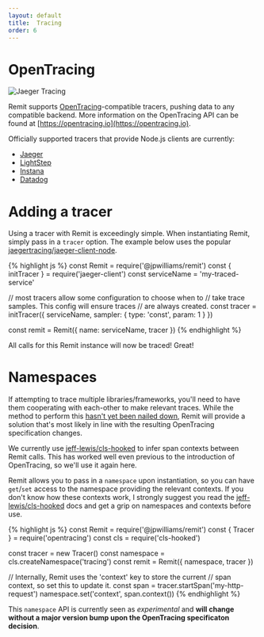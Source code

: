 ```yaml
---
layout: default
title:  Tracing
order: 6
---
```

# OpenTracing

![Jaeger Tracing](https://user-images.githubusercontent.com/1736957/41066405-9bf0808e-69d9-11e8-8d2a-b4704ca2731a.png)

Remit supports [OpenTracing](https://opentracing.io)-compatible tracers, pushing data to any compatible backend. More information on the OpenTracing API can be found at [https://opentracing.io](https://opentracing.io).

Officially supported tracers that provide Node.js clients are currently:

- [Jaeger](https://www.jaegertracing.io)
- [LightStep](http://lightstep.com/)
- [Instana](https://www.instana.com/)
- [Datadog](https://www.datadoghq.com/apm/)

# Adding a tracer

Using a tracer with Remit is exceedingly simple. When instantiating Remit, simply pass in a `tracer` option. The example below uses the popular [jaegertracing/jaeger-client-node](https://github.com/jaegertracing/jaeger-client-node).

{% highlight js %}
const Remit = require('@jpwilliams/remit')
const { initTracer } = require('jaeger-client')
const serviceName = 'my-traced-service'

// most tracers allow some configuration to choose when to
// take trace samples. This config will ensure traces
// are always created.
const tracer = initTracer({
  serviceName,
  sampler: {
    type: 'const',
    param: 1
  }
})

const remit = Remit({
  name: serviceName,
  tracer
})
{% endhighlight %}

All calls for this Remit instance will now be traced! Great!

# Namespaces

If attempting to trace multiple libraries/frameworks, you'll need to have them cooperating with each-other to make relevant traces. While the method to perform this [hasn't yet been nailed down](https://github.com/opentracing/specification/issues/23), Remit will provide a solution that's most likely in line with the resulting OpenTracing specification changes.

We currently use [jeff-lewis/cls-hooked](https://github.com/jeff-lewis/cls-hooked) to infer span contexts between Remit calls. This has worked well even previous to the introduction of OpenTracing, so we'll use it again here.

Remit allows you to pass in a `namespace` upon instantiation, so you can have `get`/`set` access to the namespace providing the relevant contexts. If you don't know how these contexts work, I strongly suggest you read the [jeff-lewis/cls-hooked](https://github.com/jeff-lewis/cls-hooked) docs and get a grip on namespaces and contexts before use.

{% highlight js %}
const Remit = require('@jpwilliams/remit')
const { Tracer } = require('opentracing')
const cls = require('cls-hooked')

const tracer = new Tracer()
const namespace = cls.createNamespace('tracing')
const remit = Remit({ namespace, tracer })

// Internally, Remit uses the 'context' key to store the current
// span context, so set this to update it.
const span = tracer.startSpan('my-http-request')
namespace.set('context', span.context())
{% endhighlight %}

This `namespace` API is currently seen as _experimental_ and __will change without a major version bump upon the OpenTracing specificaton decision__.
